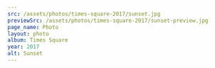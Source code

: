 ```yaml
---
src: /assets/photos/times-square-2017/sunset.jpg
previewSrc: /assets/photos/times-square-2017/sunset-preview.jpg
page_name: Photo
layout: photo
album: Times Square
year: 2017
alt: Sunset
---
```

